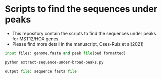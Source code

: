 # Scripts to find the sequences under peaks

- This repository contain the scripts to find the sequences under peaks for MST12/HOX genes.
- Please find more detail in the manuscript, Oses-Ruiz et al(2021)

```python
input files: genome.fasta and peak file(bed formatted)

python extract-sequence-under-broad-peaks.py  

output file: sequence fasta file

```



